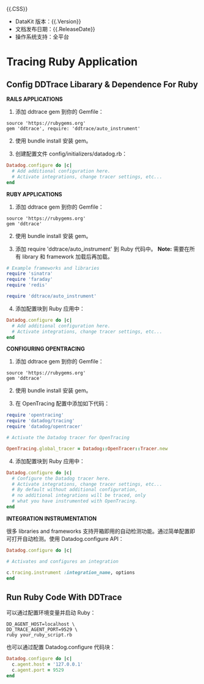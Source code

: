 {{.CSS}}

- DataKit 版本：{{.Version}}
- 文档发布日期：{{.ReleaseDate}}
- 操作系统支持：全平台

# Tracing Ruby Application

## Config DDTrace Libarary & Dependence For Ruby

**RAILS APPLICATIONS**

1. 添加 ddtrace gem 到你的 Gemfile：

```shell
source 'https://rubygems.org'
gem 'ddtrace', require: 'ddtrace/auto_instrument'
```

2. 使用 bundle install 安装 gem。

3. 创建配置文件 config/initializers/datadog.rb：

```rb
Datadog.configure do |c|
  # Add additional configuration here.
  # Activate integrations, change tracer settings, etc...
end
```

**RUBY APPLICATIONS**

1. 添加 ddtrace gem 到你的 Gemfile：

```shell
source 'https://rubygems.org'
gem 'ddtrace'
```

2. 使用 bundle install 安装 gem。

3. 添加 require 'ddtrace/auto_instrument' 到 Ruby 代码中。 **Note:** 需要在所有 library 和 framework 加载后再加载。

```rb
# Example frameworks and libraries
require 'sinatra'
require 'faraday'
require 'redis'

require 'ddtrace/auto_instrument'
```

4. 添加配置块到 Ruby 应用中：

```rb
Datadog.configure do |c|
  # Add additional configuration here.
  # Activate integrations, change tracer settings, etc...
end
```

**CONFIGURING OPENTRACING**

1. 添加 ddtrace gem 到你的 Gemfile：

```shell
source 'https://rubygems.org'
gem 'ddtrace'
```

2. 使用 bundle install 安装 gem。

3. 在 OpenTracing 配置中添加如下代码：

```rb
require 'opentracing'
require 'datadog/tracing'
require 'datadog/opentracer'

# Activate the Datadog tracer for OpenTracing

OpenTracing.global_tracer = Datadog::OpenTracer::Tracer.new
```

4. 添加配置块到 Ruby 应用中：

```rb
Datadog.configure do |c|
  # Configure the Datadog tracer here.
  # Activate integrations, change tracer settings, etc...
  # By default without additional configuration,
  # no additional integrations will be traced, only
  # what you have instrumented with OpenTracing.
end
```

**INTEGRATION INSTRUMENTATION**

很多 libraries and frameworks 支持开箱即用的自动检测功能。通过简单配置即可打开自动检测。使用 Datadog.configure API：

```rb
Datadog.configure do |c|

# Activates and configures an integration

c.tracing.instrument :integration_name, options
end
```

## Run Ruby Code With DDTrace

可以通过配置环境变量并启动 Ruby：

```shell
DD_AGENT_HOST=localhost \
DD_TRACE_AGENT_PORT=9529 \
ruby your_ruby_script.rb
```

也可以通过配置 Datadog.configure 代码块：

```rb
Datadog.configure do |c|
  c.agent.host = '127.0.0.1'
  c.agent.port = 9529
end
```

